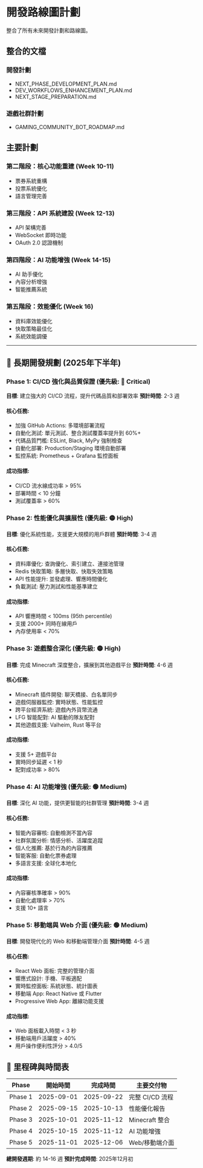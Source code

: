 # 開發路線圖計劃

整合了所有未來開發計劃和路線圖。

## 整合的文檔

### 開發計劃
- NEXT_PHASE_DEVELOPMENT_PLAN.md
- DEV_WORKFLOWS_ENHANCEMENT_PLAN.md
- NEXT_STAGE_PREPARATION.md

### 遊戲社群計劃
- GAMING_COMMUNITY_BOT_ROADMAP.md

## 主要計劃

### 第二階段：核心功能重建 (Week 10-11)
- 票券系統重構
- 投票系統優化
- 語言管理完善

### 第三階段：API 系統建設 (Week 12-13)
- API 架構完善
- WebSocket 即時功能
- OAuth 2.0 認證機制

### 第四階段：AI 功能增強 (Week 14-15)  
- AI 助手優化
- 內容分析增強
- 智能推薦系統

### 第五階段：效能優化 (Week 16)
- 資料庫效能優化
- 快取策略最佳化
- 系統效能調優

---

## 🚀 長期開發規劃 (2025年下半年)

### Phase 1: CI/CD 強化與品質保證 (優先級: 🔴 Critical)
**目標**: 建立強大的 CI/CD 流程，提升代碼品質和部署效率
**預計時間**: 2-3 週

#### 核心任務:
- 加強 GitHub Actions: 多環境部署流程
- 自動化測試: 單元測試、整合測試覆蓋率提升到 60%+
- 代碼品質門檻: ESLint, Black, MyPy 強制檢查
- 自動化部署: Production/Staging 環境自動部署
- 監控系統: Prometheus + Grafana 監控面板

#### 成功指標:
- CI/CD 流水線成功率 > 95%
- 部署時間 < 10 分鐘
- 測試覆蓋率 > 60%

### Phase 2: 性能優化與擴展性 (優先級: 🟡 High)
**目標**: 優化系統性能，支援更大規模的用戶群體
**預計時間**: 3-4 週

#### 核心任務:
- 資料庫優化: 查詢優化、索引建立、連接池管理
- Redis 快取策略: 多層快取、快取失效策略
- API 性能提升: 並發處理、響應時間優化
- 負載測試: 壓力測試和性能基準建立

#### 成功指標:
- API 響應時間 < 100ms (95th percentile)
- 支援 2000+ 同時在線用戶
- 內存使用率 < 70%

### Phase 3: 遊戲整合深化 (優先級: 🟡 High)
**目標**: 完成 Minecraft 深度整合，擴展到其他遊戲平台
**預計時間**: 4-6 週

#### 核心任務:
- Minecraft 插件開發: 聊天橋接、白名單同步
- 遊戲伺服器監控: 實時狀態、性能監控
- 跨平台經濟系統: 遊戲內外貨幣流通
- LFG 智能配對: AI 驅動的隊友配對
- 其他遊戲支援: Valheim, Rust 等平台

#### 成功指標:
- 支援 5+ 遊戲平台
- 實時同步延遲 < 1 秒
- 配對成功率 > 80%

### Phase 4: AI 功能增強 (優先級: 🟢 Medium)
**目標**: 深化 AI 功能，提供更智能的社群管理
**預計時間**: 3-4 週

#### 核心任務:
- 智能內容審核: 自動檢測不當內容
- 社群氛圍分析: 情感分析、活躍度追蹤
- 個人化推薦: 基於行為的內容推薦
- 智能客服: 自動化票券處理
- 多語言支援: 全球化本地化

#### 成功指標:
- 內容審核準確率 > 90%
- 自動化處理率 > 70%
- 支援 10+ 語言

### Phase 5: 移動端與 Web 介面 (優先級: 🟢 Medium)
**目標**: 開發現代化的 Web 和移動端管理介面
**預計時間**: 4-5 週

#### 核心任務:
- React Web 面板: 完整的管理介面
- 響應式設計: 手機、平板適配
- 實時監控面板: 系統狀態、統計圖表
- 移動端 App: React Native 或 Flutter
- Progressive Web App: 離線功能支援

#### 成功指標:
- Web 面板載入時間 < 3 秒
- 移動端用戶活躍度 > 40%
- 用戶操作便利性評分 > 4.0/5

## 🎯 里程碑與時間表

| Phase | 開始時間 | 完成時間 | 主要交付物 |
|-------|---------|---------|------------|
| Phase 1 | 2025-09-01 | 2025-09-22 | 完整 CI/CD 流程 |
| Phase 2 | 2025-09-15 | 2025-10-13 | 性能優化報告 |
| Phase 3 | 2025-10-01 | 2025-11-12 | Minecraft 整合 |
| Phase 4 | 2025-10-15 | 2025-11-12 | AI 功能增強 |
| Phase 5 | 2025-11-01 | 2025-12-06 | Web/移動端介面 |

**總開發週期**: 約 14-16 週
**預計完成時間**: 2025年12月初
